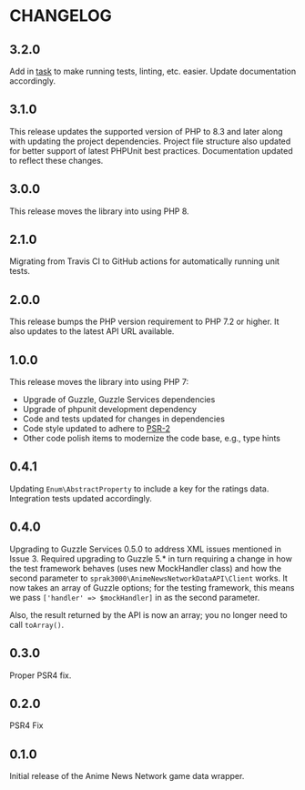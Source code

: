 # CHANGELOG

## 3.2.0

Add in [task](https://taskfile.dev) to make running tests, linting, etc. easier. Update documentation accordingly.

## 3.1.0

This release updates the supported version of PHP to 8.3 and later along with updating the project dependencies.
Project file structure also updated for better support of latest PHPUnit best practices. Documentation updated to
reflect these changes.

## 3.0.0

This release moves the library into using PHP 8.

## 2.1.0

Migrating from Travis CI to GitHub actions for automatically running unit tests.

## 2.0.0

This release bumps the PHP version requirement to PHP 7.2 or higher. It also updates to the
latest API URL available.

## 1.0.0

This release moves the library into using PHP 7:

* Upgrade of Guzzle, Guzzle Services dependencies
* Upgrade of phpunit development dependency
* Code and tests updated for changes in dependencies 
* Code style updated to adhere to [PSR-2](http://www.php-fig.org/psr/psr-2/)
* Other code polish items to modernize the code base, e.g., type hints

## 0.4.1

Updating `Enum\AbstractProperty` to include a key for the ratings data. Integration tests updated accordingly.

## 0.4.0

Upgrading to Guzzle Services 0.5.0 to address XML issues mentioned in Issue 3. Required upgrading to Guzzle 5.* in turn
requiring a change in how the test framework behaves (uses new MockHandler class) and how the second parameter to 
`sprak3000\AnimeNewsNetworkDataAPI\Client` works. It now takes an array of Guzzle options; for the testing framework,
this means we pass `['handler' => $mockHandler]` in as the second parameter.

Also, the result returned by the API is now an array; you no longer need to call `toArray()`.

## 0.3.0

Proper PSR4 fix. 

## 0.2.0

PSR4 Fix

## 0.1.0

Initial release of the Anime News Network game data wrapper.
